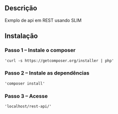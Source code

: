 ## Descrição
Exmplo de api em REST usando SLIM

## Instalação
### Passo 1 – Instale o composer
	'curl -s https://getcomposer.org/installer | php'

### Passo 2 – Instale as dependências
	'composer install'

### Passo 3 – Acesse
	'localhost/rest-api/'